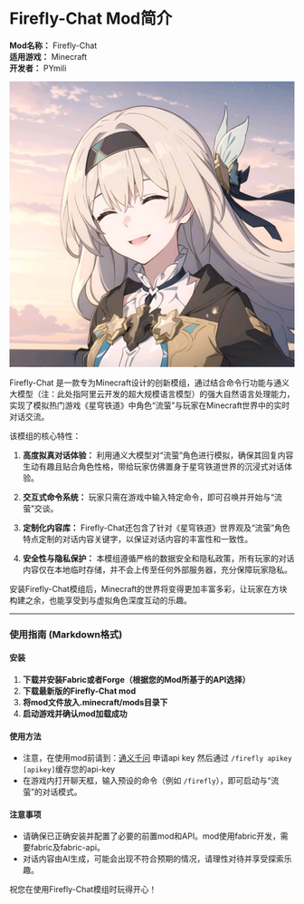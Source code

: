 # Firefly-Chat Mod简介

**Mod名称：** Firefly-Chat  
**适用游戏：** Minecraft  
**开发者：** PYmili

![icon.png](./images/icon.png)

Firefly-Chat 是一款专为Minecraft设计的创新模组，通过结合命令行功能与通义大模型（注：此处指阿里云开发的超大规模语言模型）的强大自然语言处理能力，实现了模拟热门游戏《星穹铁道》中角色“流萤”与玩家在Minecraft世界中的实时对话交流。

该模组的核心特性：

1. **高度拟真对话体验：** 利用通义大模型对“流萤”角色进行模拟，确保其回复内容生动有趣且贴合角色性格，带给玩家仿佛置身于星穹铁道世界的沉浸式对话体验。

2. **交互式命令系统：** 玩家只需在游戏中输入特定命令，即可召唤并开始与“流萤”交谈。

3. **定制化内容库：** Firefly-Chat还包含了针对《星穹铁道》世界观及“流萤”角色特点定制的对话内容关键字，以保证对话内容的丰富性和一致性。

4. **安全性与隐私保护：** 本模组遵循严格的数据安全和隐私政策，所有玩家的对话内容仅在本地临时存储，并不会上传至任何外部服务器，充分保障玩家隐私。

安装Firefly-Chat模组后，Minecraft的世界将变得更加丰富多彩，让玩家在方块构建之余，也能享受到与虚拟角色深度互动的乐趣。

---

### 使用指南 (Markdown格式)

#### 安装
1. **下载并安装Fabric或者Forge（根据您的Mod所基于的API选择）**
2. **下载最新版的Firefly-Chat mod**
3. **将mod文件放入.minecraft/mods目录下**
4. **启动游戏并确认mod加载成功**

#### 使用方法
- 注意，在使用mod前请到：[通义千问](https://dashscope.console.aliyun.com/plugin?spm=a2c4g.11186623.0.0.6f0ce0f69ymLuf) 
申请api key 然后通过 `/firefly apikey [apikey]`缓存您的api-key
- 在游戏内打开聊天框，输入预设的命令（例如 `/firefly`），即可启动与“流萤”的对话模式。

#### 注意事项
- 请确保已正确安装并配置了必要的前置mod和API。mod使用fabric开发，需要fabric及fabric-api。
- 对话内容由AI生成，可能会出现不符合预期的情况，请理性对待并享受探索乐趣。

祝您在使用Firefly-Chat模组时玩得开心！
